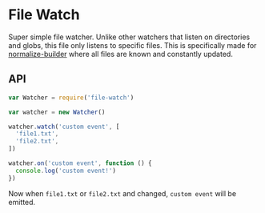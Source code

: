 # File Watch

Super simple file watcher.
Unlike other watchers that listen on directories and globs,
this file only listens to specific files.
This is specifically made for [normalize-builder](https://github.com/normalize/builder.js) where all files are known and constantly updated.

## API

```js
var Watcher = require('file-watch')

var watcher = new Watcher()

watcher.watch('custom event', [
  'file1.txt',
  'file2.txt',
])

watcher.on('custom event', function () {
  console.log('custom event!')
})
```

Now when `file1.txt` or `file2.txt` and changed,
`custom event` will be emitted.
